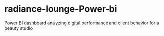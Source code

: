 # radiance-lounge-Power-bi
Power BI dashboard analyzing digital performance and client behavior for a beauty studio
